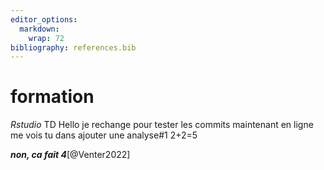 ```yaml
---
editor_options: 
  markdown: 
    wrap: 72
bibliography: references.bib
---
```


# formation

*Rstudio* TD Hello je rechange pour tester les commits maintenant en
ligne me vois tu dans ajouter une analyse#1 2+2=5

***non, ca fait 4***[@Venter2022]
